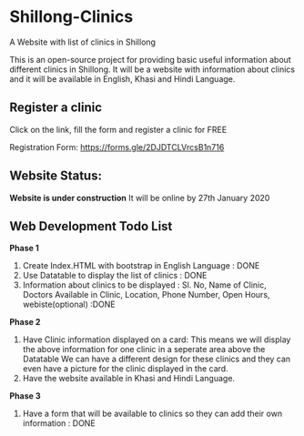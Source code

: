 # Shillong-Clinics
A Website with list of clinics in Shillong

This is an open-source project for providing basic useful information about different clinics in Shillong. 
It will be a website with information about clinics and it will be available in English, Khasi and Hindi Language.

## Register a clinic 
  Click on the link, fill the form and register a clinic for FREE

  Registration Form: https://forms.gle/2DJDTCLVrcsB1n716

## Website Status: 
 __Website is under construction__
 It will be online by 27th January 2020
 

## Web Development Todo List
**Phase 1**
1. Create Index.HTML with bootstrap in English Language : DONE
2. Use Datatable to display the list of clinics : DONE
3. Information about clinics to be displayed : Sl. No, Name of Clinic, Doctors Available in Clinic, Location, Phone Number, Open Hours, webiste(optional) :DONE

**Phase 2**
1. Have Clinic information displayed on a card:
  This means we will display the above information for one clinic in a seperate area above the Datatable
  We can have a different design for these clinics and they can even have a picture for the clinic displayed in the card.
2. Have the website available in Khasi and Hindi Language.

**Phase 3**
1. Have a form that will be available to clinics so they can add their own information : DONE
